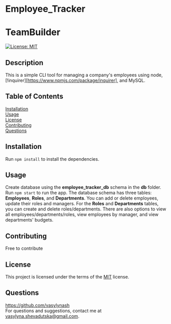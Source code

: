 # Employee_Tracker
# TeamBuilder
[![License: MIT](https://img.shields.io/badge/License-MIT-yellow.svg)](https://opensource.org/licenses/MIT)

  ## Description
  This is a simple CLI tool for managing a company's employees using node, [!inquirer][https://www.npmjs.com/package/inquirer], and MySQL.

  ## Table of Contents
  [Installation](#installation)  
    [Usage](#usage)  
    [License](#license)  
    [Contributing](#contributing)  
    [Questions](#questions)  

  ## Installation
  Run ```npm install``` to install the dependencies.

  ## Usage
  Create database using the **employee_tracker_db** schema in the **db** folder.  
  Run ```npm start``` to run the app. 
  The database schema has three tables: **Employees**, **Roles**, and **Departments**. You can add or delete employees, update their roles and managers. For the **Roles** and **Departments** tables, you can create and delete roles/departments. There are also options to view all employees/departments/roles, view employees by manager, and view departments' budgets. 
  
  ## Contributing
  Free to contribute

  ## License
  This project is licensed under the terms of the [MIT](https://opensource.org/licenses/MIT) license.


  ## Questions
  https://github.com/vasylynash  
  For questions and suggestions, contact me at vasylyna.shevadutska@gmail.com.
